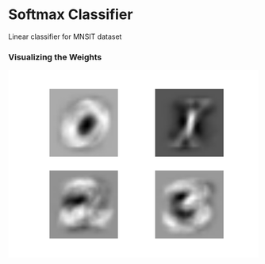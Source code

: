 # Softmax Classifier
Linear classifier for MNSIT dataset
### Visualizing the Weights
<img src='figure_1.png'>
